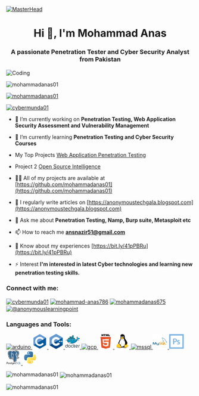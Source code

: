 [![MasterHead](https://encrypted-tbn0.gstatic.com/images?q=tbn:ANd9GcQWKHQL2_ziz1wUAXqy72o1ove2zMGNmtQARA&usqp=CAU)](https://gstatic.com)
<h1 align="center">Hi 👋, I'm Mohammad Anas</h1>
<h3 align="center">A passionate Penetration Tester and Cyber Security Analyst from Pakistan</h3>
<img align="center" alt="Coding" width="400" src="https://thumbs.gfycat.com/SameMistyArcherfish-max-1mb.gif">

<p align="left"> <img src="https://komarev.com/ghpvc/?username=mohammadanas01&label=Profile%20views&color=0e75b6&style=flat" alt="mohammadanas01" /> </p>

<p align="left"> <a href="https://github.com/ryo-ma/github-profile-trophy"><img src="https://github-profile-trophy.vercel.app/?username=mohammadanas01" alt="mohammadanas01" /></a> </p>

<p align="left"> <a href="https://twitter.com/cybermunda01" target="blank"><img src="https://img.shields.io/twitter/follow/cybermunda01?logo=twitter&style=for-the-badge" alt="cybermunda01" /></a> </p>

- 🔭 I’m currently working on **Penetration Testing, Web Application Security Assessment and Vulnerability Management**

- 🌱 I’m currently learning **Penetration Testing and Cyber Security Courses**

- My Top Projects [Web Application Penetration Testing](https://drive.google.com/file/d/1UzsjPCYA1_vnBdzX88L2aB-51LuzSb4t/view?usp=drivesdk)

- Project 2 [Open Source Intelligence](https://docs.google.com/document/d/1K33BqKgbYj2y3rHw06X7PsEHh-84vfyukkeRdMVJIRY/edit?usp=drivesdk)

- 👨‍💻 All of my projects are available at [https://github.com/mohammadanas01](https://github.com/mohammadanas01)

- 📝 I regularly write articles on [https://anonymoustechgala.blogspot.com](https://anonymoustechgala.blogspot.com)

- 💬 Ask me about **Penetration Testing, Namp, Burp suite, Metasploit etc**

- 📫 How to reach me **ansnazir51@gmail.com**

- 📄 Know about my experiences [https://bit.ly/41pPBRu](https://bit.ly/41pPBRu)

- ⚡ Interest **I'm interested in latest Cyber technologies and learning new penetration testing skills.**

<h3 align="left">Connect with me:</h3>
<p align="left">
<a href="https://twitter.com/cybermunda01" target="blank"><img align="center" src="https://raw.githubusercontent.com/rahuldkjain/github-profile-readme-generator/master/src/images/icons/Social/twitter.svg" alt="cybermunda01" height="30" width="40" /></a>
<a href="https://linkedin.com/in/mohammad-anas786" target="blank"><img align="center" src="https://raw.githubusercontent.com/rahuldkjain/github-profile-readme-generator/master/src/images/icons/Social/linked-in-alt.svg" alt="mohammad-anas786" height="30" width="40" /></a>
<a href="https://instagram.com/mohammadanas675" target="blank"><img align="center" src="https://raw.githubusercontent.com/rahuldkjain/github-profile-readme-generator/master/src/images/icons/Social/instagram.svg" alt="mohammadanas675" height="30" width="40" /></a>
<a href="https://www.youtube.com/c/@anonymouslearningpoint" target="blank"><img align="center" src="https://raw.githubusercontent.com/rahuldkjain/github-profile-readme-generator/master/src/images/icons/Social/youtube.svg" alt="@anonymouslearningpoint" height="30" width="40" /></a>
</p>

<h3 align="left">Languages and Tools:</h3>
<p align="left"> <a href="https://www.arduino.cc/" target="_blank" rel="noreferrer"> <img src="https://cdn.worldvectorlogo.com/logos/arduino-1.svg" alt="arduino" width="40" height="40"/> </a> <a href="https://www.cprogramming.com/" target="_blank" rel="noreferrer"> <img src="https://raw.githubusercontent.com/devicons/devicon/master/icons/c/c-original.svg" alt="c" width="40" height="40"/> </a> <a href="https://www.w3schools.com/cpp/" target="_blank" rel="noreferrer"> <img src="https://raw.githubusercontent.com/devicons/devicon/master/icons/cplusplus/cplusplus-original.svg" alt="cplusplus" width="40" height="40"/> </a> <a href="https://www.docker.com/" target="_blank" rel="noreferrer"> <img src="https://raw.githubusercontent.com/devicons/devicon/master/icons/docker/docker-original-wordmark.svg" alt="docker" width="40" height="40"/> </a> <a href="https://cloud.google.com" target="_blank" rel="noreferrer"> <img src="https://www.vectorlogo.zone/logos/google_cloud/google_cloud-icon.svg" alt="gcp" width="40" height="40"/> </a> <a href="https://www.w3.org/html/" target="_blank" rel="noreferrer"> <img src="https://raw.githubusercontent.com/devicons/devicon/master/icons/html5/html5-original-wordmark.svg" alt="html5" width="40" height="40"/> </a> <a href="https://www.linux.org/" target="_blank" rel="noreferrer"> <img src="https://raw.githubusercontent.com/devicons/devicon/master/icons/linux/linux-original.svg" alt="linux" width="40" height="40"/> </a> <a href="https://www.microsoft.com/en-us/sql-server" target="_blank" rel="noreferrer"> <img src="https://www.svgrepo.com/show/303229/microsoft-sql-server-logo.svg" alt="mssql" width="40" height="40"/> </a> <a href="https://www.mysql.com/" target="_blank" rel="noreferrer"> <img src="https://raw.githubusercontent.com/devicons/devicon/master/icons/mysql/mysql-original-wordmark.svg" alt="mysql" width="40" height="40"/> </a> <a href="https://www.photoshop.com/en" target="_blank" rel="noreferrer"> <img src="https://raw.githubusercontent.com/devicons/devicon/master/icons/photoshop/photoshop-line.svg" alt="photoshop" width="40" height="40"/> </a> <a href="https://www.postgresql.org" target="_blank" rel="noreferrer"> <img src="https://raw.githubusercontent.com/devicons/devicon/master/icons/postgresql/postgresql-original-wordmark.svg" alt="postgresql" width="40" height="40"/> </a> <a href="https://www.python.org" target="_blank" rel="noreferrer"> <img src="https://raw.githubusercontent.com/devicons/devicon/master/icons/python/python-original.svg" alt="python" width="40" height="40"/> </a> </p>

<p><img align="left" src="https://github-readme-stats.vercel.app/api/top-langs?username=mohammadanas01&show_icons=true&locale=en&layout=compact" alt="mohammadanas01" /></p>

<p>&nbsp;<img align="center" src="https://github-readme-stats.vercel.app/api?username=mohammadanas01&show_icons=true&locale=en" alt="mohammadanas01" /></p>

<p><img align="center" src="https://github-readme-streak-stats.herokuapp.com/?user=mohammadanas01&" alt="mohammadanas01" /></p>
